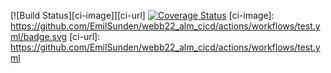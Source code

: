 [![Build Status][ci-image]][ci-url]
[![Coverage Status](https://coveralls.io/repos/github/EmilSunden/webb22_alm_cicd/badge.svg)](https://coveralls.io/github/EmilSunden/webb22_alm_cicd)
[ci-image]: https://github.com/EmilSunden/webb22_alm_cicd/actions/workflows/test.yml/badge.svg
[ci-url]: https://github.com/EmilSunden/webb22_alm_cicd/actions/workflows/test.yml